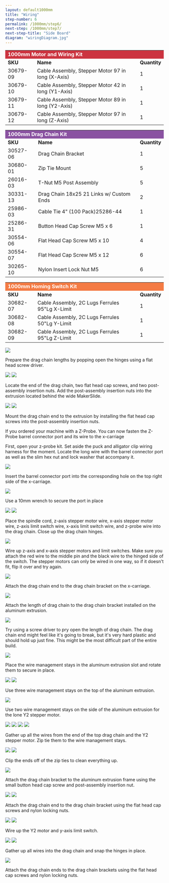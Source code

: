 ```yaml
---
layout: default1000mm
title: "Wiring"
step-number: 6
permalink: /1000mm/step6/
next-step: /1000mm/step7/
next-step-title: "Side Board"
diagram: "wiringDiagram.jpg"
---
```

<table>
  <tr>
    <td style="color:#fff;background: #CC3440" colspan="3">
      <b>1000mm Motor and Wiring Kit</b>
    </td>
  </tr>
  <tr>
    <td>
      <b>SKU</b>
    </td>
    <td>
      <b>Name</b>
    </td>
    <td>
      <b>Quantity</b>
    </td>
  </tr>
  <tr>
    <td>
      30679-09
    </td>
    <td>
      Cable Assembly, Stepper Motor 97 in long (X-Axis)
    </td>
    <td>
      1
    </td>
  </tr>
  <tr>
    <td>
      30679-10
    </td>
    <td>
      Cable Assembly, Stepper Motor 42 in long (Y1-Axis)
    </td>
    <td>
      1
    </td>
  </tr>
  <tr>
    <td>
      30679-11
    </td>
    <td>
      Cable Assembly, Stepper Motor 89 in long (Y2-Axis)
    </td>
    <td>
      1
    </td>
  </tr>
  <tr>
    <td>
      30679-12
    </td>
    <td>
      Cable Assembly, Stepper Motor 97 in long (Z-Axis)
    </td>
    <td>
      1
    </td>
  </tr>
</table>
<table>
  <tr>
    <td style="color:#fff;background: #8A52A1" colspan="3">
      <b>1000mm Drag Chain Kit</b>
    </td>
  </tr>
  <tr>
    <td>
      <b>SKU</b>
    </td>
    <td>
      <b>Name</b>
    </td>
    <td>
      <b>Quantity</b>
    </td>
  </tr>
  <tr>
    <td>
      30527-06
    </td>
    <td>
      Drag Chain Bracket
    </td>
    <td>
      1
    </td>
  </tr>
  <tr>
    <td>
      30680-01
    </td>
    <td>
      Zip Tie Mount
    </td>
    <td>
      5
    </td>
  </tr>
  <tr>
    <td>
      26016-03
    </td>
    <td>
      T-Nut M5 Post Assembly
    </td>
    <td>
      5
    </td>
  </tr>
  <tr>
    <td>
      30331-13
    </td>
    <td>
      Drag Chain 18x25 21 Links w/ Custom Ends
    </td>
    <td>
      2
    </td>
  </tr>
  <tr>
    <td>
      25986-03
    </td>
    <td>
      Cable Tie 4" (100 Pack)25286-44
    </td>
    <td>
      1
    </td>
  </tr>
  <tr>
    <td>
      25286-31
    </td>
    <td>
      Button Head Cap Screw M5 x 6
    </td>
    <td>
      1
    </td>
  </tr>
  <tr>
    <td>
      30554-06
    </td>
    <td>
      Flat Head Cap Screw M5 x 10
    </td>
    <td>
      4
    </td>
  </tr>
  <tr>
    <td>
      30554-07
    </td>
    <td>
      Flat Head Cap Screw M5 x 12
    </td>
    <td>
      6
    </td>
  </tr>
  <tr>
    <td>
      30265-10
    </td>
    <td>
      Nylon Insert Lock Nut M5
    </td>
    <td>
      6
    </td>
  </tr>
</table>
<table>
  <tr>
    <td style="color:#fff;background: #F47B44" colspan="3">
      <b>1000mm Homing Switch Kit</b>
    </td>
  </tr>
  <tr>
    <td>
      <b>SKU</b>
    </td>
    <td>
      <b>Name</b>
    </td>
    <td>
      <b>Quantity</b>
    </td>
  </tr>
  <tr>
    <td>
      30682-07
    </td>
    <td>
      Cable Assembly, 2C Lugs Ferrules 95"Lg X-Limit
    </td>
    <td>
      1
    </td>
  </tr>
  <tr>
    <td>
      30682-08
    </td>
    <td>
      Cable Assembly, 2C Lugs Ferrules 50"Lg Y-Limit
    </td>
    <td>
      1
    </td>
  </tr>
  <tr>
    <td>
      30682-09
    </td>
    <td>
      Cable Assembly, 2C Lugs Ferrules 95"Lg Z-Limit
    </td>
    <td>
      1
    </td>
  </tr>
</table>

<img src="./photo/jpfs_DSC2806.jpg">
<p>Prepare the drag chain lengths by popping open the hinges using a flat head screw driver.</p>
<img src="./photo/jpfs_DSC2812.jpg">
<img src="./photo/jpfs_DSC2834.jpg">
<p>Locate the end of the drag chain, two flat head cap screws, and two post-assembly insertion nuts. Add the post-assembly insertion nuts into the extrusion located behind the wide MakerSlide.</p>
<img src="./photo/P4220499jpg04.jpg">
<img src="./photo/jpfs_DSC2837.jpg">
<p>Mount the drag chain end to the extrusion by installing the flat head cap screws into the post-assembly insertion nuts.</p>

<!-- begin z-probe -->
<p>If you ordered your machine with a Z-Probe. You can now fasten the Z-Probe barrel connector port and its wire to the x-carriage</p>
<p>First, open your z-probe kit. Set aside the puck and alligator clip wiring harness for the moment. Locate the long wire with the barrel connector port as well as the slim hex nut and lock washer that accompany it.</p>
<img src="../../photo/jpfsPA140487.jpg">
<p>Insert the barrel connector port into the corresponding hole on the top right side of the x-carriage.</p>
<img src="../../photo/jpfsPA140482.jpg">
<p>Use a 10mm wrench to secure the port in place</p>
<img src="../../photo/jpfsPA140485.jpg">
<!-- end z-probe -->

<img src="./photo/jpfs_DSC2873.jpg">
<p>Place the spindle cord, z-axis stepper motor wire, x-axis stepper motor wire, z-axis limit switch wire, x-axis limit switch wire, and z-probe wire into the drag chain. Close up the drag chain hinges.</p>
<img src="./photo/jpfs_DSC2883.jpg">
<p>Wire up z-axis and x-axis stepper motors and limit switches.  Make sure you attach the red wire to the middle pin and the black wire to the hinged side of the switch.  The stepper motors can only be wired in one way, so if it doesn't fit, flip it over and try again.</p>
<img src="./photo/P4220500jpg05.jpg">
<p>Attach the drag chain end to the drag chain bracket on the x-carriage.</p>
<img src="./photo/P4220503jpg08.jpg">
<p>Attach the length of drag chain to the drag chain bracket installed on the aluminum extrusion.</p>
<img src="./photo/jpfs_DSC2902.jpg">
<p>Try using a screw driver to pry open the length of drag chain.  The drag chain end might feel like it's going to break, but it's very hard plastic and should hold up just fine.  This might be the most difficult part of the entire build.</p>
<img src="./photo/jpfs_DSC2916.jpg">
<p>Place the wire management stays in the aluminum extrusion slot and rotate them to secure in place.</p>
<img src="./photo/jpfs_DSC2918.jpg">
<img src="./photo/P4220504jpg09.jpg">
<p>Use three wire management stays on the top of the aluminum extrusion.</p>
<img src="./photo/P4220505jpg10.jpg">
<p>Use two wire management stays on the side of the aluminum extrusion for the lone Y2 stepper motor.</p>
<img src="./photo/P4220509jpg14.jpg">
<img src="./photo/P4220510jpg15.jpg">
<img src="./photo/P4220511jpg16.jpg">
<img src="./photo/P4220514jpg19.jpg">
<p>Gather up all the wires from the end of the top drag chain and the Y2 stepper motor. Zip tie them to the wire management stays.</p>
<img src="./photo/P4220519jpg24.jpg">
<img src="./photo/P4220521jpg26.jpg">
<p>Clip the ends off of the zip ties to clean everything up.</p>
<img src="./photo/jpfs_DSC2822.jpg">
<p>Attach the drag chain bracket to the aluminum extrusion frame using the small button head cap screw and post-assembly insertion nut.</p>
<img src="./photo/jpfs_DSC2924.jpg">
<img src="./photo/jpfs_DSC2926.jpg">
<p>Attach the drag chain end to the drag chain bracket using the flat head cap screws and nylon locking nuts.</p>
<img src="./photo/jpfs_DSC2927.jpg">
<img src="./photo/P4220523jpg28.jpg">
<p>Wire up the Y2 motor and y-axis limit switch.</p>
<img src="./photo/P4220527jpg32.jpg">
<img src="./photo/P4220530jpg35.jpg">
<p>Gather up all wires into the drag chain and snap the hinges in place.</p>
<img src="./photo/P4220536jpg41.jpg">
<p>Attach the drag chain ends to the drag chain brackets using the flat head cap screws and nylon locking nuts.</p>